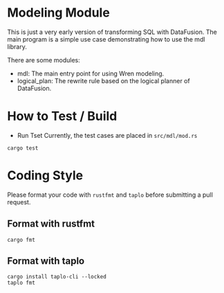 # Modeling Module

This is just a very early version of transforming SQL with DataFusion. The main program is a simple use case
demonstrating how to use the mdl library.

There are some modules:

- mdl: The main entry point for using Wren modeling.
- logical_plan: The rewrite rule based on the logical planner of DataFusion.

# How to Test / Build

- Run Tset
  Currently, the test cases are placed in `src/mdl/mod.rs`

```
cargo test
```

# Coding Style

Please format your code with `rustfmt` and `taplo` before submitting a pull request.

## Format with rustfmt

```
cargo fmt
```

## Format with taplo

```
cargo install taplo-cli --locked
taplo fmt
```